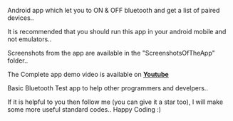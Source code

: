 Android app which let you to ON & OFF bluetooth and get a list of paired devices..

It is recommended that you should run this app in your android mobile and not emulators..

Screenshots from the app are available in the "ScreenshotsOfTheApp" folder..

The Complete app demo video is available on **[Youtube](https://www.youtube.com/watch?v=LbN_ijzCVsY)**

Basic Bluetooth Test app to help other programmers and develpers..

If it is helpful to you then follow me (you can give it a star too), I will make some more useful standard codes..
  Happy Coding :)
  
